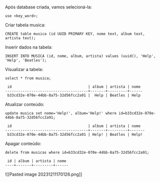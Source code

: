 
Após database criada, vamos selecioná-la:

```CQL
use <key_word>;
```

Criar tabela musica:

```CQL
CREATE table musica (id UUID PRIMARY KEY, nome text, album text, artista text);
```

Inserir dados na tabela:

```CQL
INSERT INTO MUSICA (id, nome, album, artista) values (uuid(), 'Help', 'Help', 'Beatles');
```

Visualizar a tabela:

```CQL
select * from musica;
```

```CQL
 id                                   | album | artista | nome
--------------------------------------+-------+---------+------
 b33cd32e-070e-44bb-8a75-32d56fcc2a91 |  Help | Beatles | Help
```

Atualizar conteúdo:

```CQL
update musica set nome='Help!', album='Help!' where id=b33cd32e-070e-44bb-8a75-32d56fcc2a91;
```

```
 id                                   | album | artista | nome
--------------------------------------+-------+---------+-------
 b33cd32e-070e-44bb-8a75-32d56fcc2a91 | Help! | Beatles | Help!
```

Apagar conteúdo:

```CQL
delete from musicas where id=b33cd32e-070e-44bb-8a75-32d56fcc2a91;
```

```
 id | album | artista | nome
----+-------+---------+------
```

![[Pasted image 20231211170126.png]]




